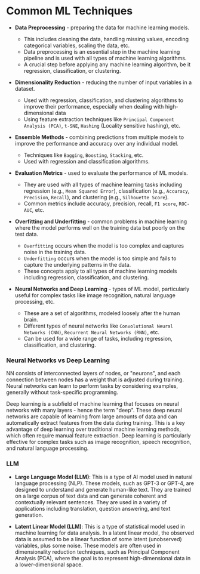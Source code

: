 # Common ML Techniques

* **Data Preprocessing** - preparing the data for machine learning models. 
    * This includes cleaning the data, handling missing values, encoding categorical variables, scaling the data, etc.
    * Data preprocessing is an essential step in the machine learning pipeline and is used with all types of machine learning algorithms. 
    * A crucial step before applying any machine learning algorithm, be it regression, classification, or clustering.

* **Dimensionality Reduction** - reducing the number of input variables in a dataset.
    * Used with regression, classification, and clustering algorithms to improve their performance, especially when dealing with high-dimensional data
    * Using feature extraction techniques like `Principal Component Analysis (PCA)`, `t-SNE`, `Hashing` (Locality sensitive hashing), etc.

* **Ensemble Methods** - combining predictions from multiple models to improve the performance and accuracy over any individual model.
    * Techniques like `Bagging`, `Boosting`, `Stacking`, etc.
    * Used with regression and classification algorithms.

* **Evaluation Metrics** - used to evaluate the performance of ML models. 
    * They are used with all types of machine learning tasks including regression (e.g., `Mean Squared Error`), classification (e.g., `Accuracy`, `Precision`, `Recall`), and clustering (e.g., `Silhouette Score`).
    * Common metrics include accuracy, precision, recall, `F1 score`, `ROC-AUC`, etc.

* **Overfitting and Underfitting** - common problems in machine learning where the model performs well on the training data but poorly on the test data.
    * `Overfitting` occurs when the model is too complex and captures noise in the training data.
    * `Underfitting` occurs when the model is too simple and fails to capture the underlying patterns in the data.
    * These concepts apply to all types of machine learning models including regression, classification, and clustering.

* **Neural Networks and Deep Learning** - types of ML model, particularly useful for complex tasks like image recognition, natural language processing, etc.
    * These are a set of algorithms, modeled loosely after the human brain.
    * Different types of neural networks like `Convolutional Neural Networks (CNN)`, `Recurrent Neural Networks (RNN)`, etc.
    * Can be used for a wide range of tasks, including regression, classification, and clustering.

### Neural Networks vs Deep Learning

NN consists of interconnected layers of nodes, or "neurons", and each connection between nodes has a weight that is adjusted during training. Neural networks can learn to perform tasks by considering examples, generally without task-specific programming.

Deep learning is a subfield of machine learning that focuses on neural networks with many layers - hence the term "deep". These deep neural networks are capable of learning from large amounts of data and can automatically extract features from the data during training. This is a key advantage of deep learning over traditional machine learning methods, which often require manual feature extraction. Deep learning is particularly effective for complex tasks such as image recognition, speech recognition, and natural language processing.

### LLM

* **Large Language Model (LLM)**: This is a type of AI model used in natural language processing (NLP). These models, such as GPT-3 or GPT-4, are designed to understand and generate human-like text. They are trained on a large corpus of text data and can generate coherent and contextually relevant sentences. They are used in a variety of applications including translation, question answering, and text generation.  

* **Latent Linear Model (LLM)**: This is a type of statistical model used in machine learning for data analysis. In a latent linear model, the observed data is assumed to be a linear function of some latent (unobserved) variables, plus some noise. These models are often used in dimensionality reduction techniques, such as Principal Component Analysis (PCA), where the goal is to represent high-dimensional data in a lower-dimensional space.
